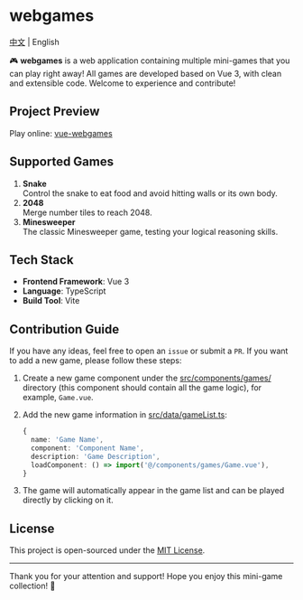 # webgames

[中文](https://github.com/zhenghaoyang24/webgames/blob/master/README.md) | English

🎮 **webgames** is a web application containing multiple mini-games that you can play right away! All games are developed based on Vue 3, with clean and extensible code. Welcome to experience and contribute!


## Project Preview

Play online: [vue-webgames](https://vue-webgames.netlify.app/)

## Supported Games

1. **Snake**  
   Control the snake to eat food and avoid hitting walls or its own body.
2. **2048**  
   Merge number tiles to reach 2048.
3. **Minesweeper**  
   The classic Minesweeper game, testing your logical reasoning skills.


## Tech Stack

- **Frontend Framework**: Vue 3
- **Language**: TypeScript
- **Build Tool**: Vite


## Contribution Guide

If you have any ideas, feel free to open an `issue` or submit a `PR`. If you want to add a new game, please follow these steps:

1. Create a new game component under the [src/components/games/](https://github.com/zhenghaoyang24/webgames/tree/master/src/components/games) directory (this component should contain all the game logic), for example, `Game.vue`.
2. Add the new game information in [src/data/gameList.ts](https://github.com/zhenghaoyang24/webgames/blob/master/src/data/gameList.ts):

   ```typescript
   {
     name: 'Game Name',
     component: 'Component Name',
     description: 'Game Description',
     loadComponent: () => import('@/components/games/Game.vue'),
   }
   ```

3. The game will automatically appear in the game list and can be played directly by clicking on it.


## License

This project is open-sourced under the [MIT License](https://github.com/zhenghaoyang24/webgames?tab=MIT-1-ov-file).

---

Thank you for your attention and support! Hope you enjoy this mini-game collection! 🎉
